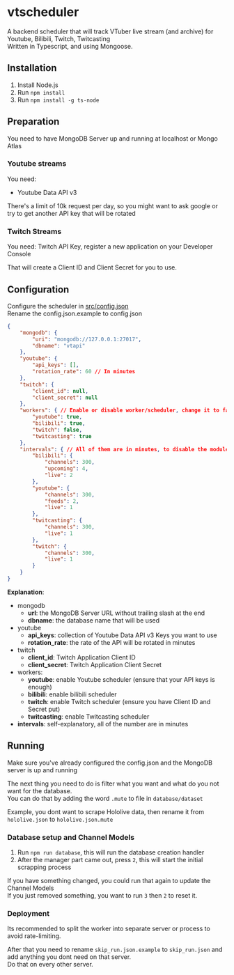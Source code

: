 # vtscheduler
A backend scheduler that will track VTuber live stream (and archive) for Youtube, Bilibili, Twitch, Twitcasting<br>
Written in Typescript, and using Mongoose.

## Installation
1. Install Node.js
2. Run `npm install`
3. Run `npm install -g ts-node`

## Preparation

You need to have MongoDB Server up and running at localhost or Mongo Atlas

### Youtube streams
You need:
- Youtube Data API v3

There's a limit of 10k request per day, so you might want to ask google
or try to get another API key that will be rotated

### Twitch Streams
You need: Twitch API Key, register a new application on your Developer Console

That will create a Client ID and Client Secret for you to use.

## Configuration
Configure the scheduler in [src/config.json](src/config.json.example)<br>
Rename the config.json.example to config.json<br>

```json
{
    "mongodb": {
        "uri": "mongodb://127.0.0.1:27017",
        "dbname": "vtapi"
    },
    "youtube": {
        "api_keys": [],
        "rotation_rate": 60 // In minutes
    },
    "twitch": {
        "client_id": null,
        "client_secret": null
    },
    "workers": { // Enable or disable worker/scheduler, change it to false to disable and vice-versa
        "youtube": true,
        "bilibili": true,
        "twitch": false,
        "twitcasting": true
    },
    "intervals": { // All of them are in minutes, to disable the module completely, set it to -1
        "bilibili": {
            "channels": 300,
            "upcoming": 4,
            "live": 2
        },
        "youtube": {
            "channels": 300,
            "feeds": 2,
            "live": 1
        },
        "twitcasting": {
            "channels": 300,
            "live": 1
        },
        "twitch": {
            "channels": 300,
            "live": 1
        }
    }
}
```

**Explanation**:
- mongodb
  - **url**: the MongoDB Server URL without trailing slash at the end
  - **dbname**: the database name that will be used
- youtube
  - **api_keys**: collection of Youtube Data API v3 Keys you want to use
  - **rotation_rate**: the rate of the API will be rotated in minutes
- twitch
  - **client_id**: Twitch Application Client ID
  - **client_secret**: Twitch Application Client Secret
- workers:
  - **youtube**: enable Youtube scheduler (ensure that your API keys is enough)
  - **bilibili**: enable bilibili scheduler
  - **twitch**: enable Twitch scheduler (ensure you have Client ID and Secret put)
  - **twitcasting**: enable Twitcasting scheduler
- **intervals**: self-explanatory, all of the number are in minutes

## Running
Make sure you've already configured the config.json and the MongoDB server is up and running

The next thing you need to do is filter what you want and what do you not want for the database.<br>
You can do that by adding the word `.mute` to file in `database/dataset`

Example, you dont want to scrape Hololive data, then rename it from `hololive.json` to `hololive.json.mute`<br>

### Database setup and Channel Models
1. Run `npm run database`, this will run the database creation handler
2. After the manager part came out, press `2`, this will start the initial scrapping process

If you have something changed, you could run that again to update the Channel Models<br>
If you just removed something, you want to run `3` then `2` to reset it.

### Deployment
Its recommended to split the worker into separate server or process to avoid rate-limiting.

After that you need to rename `skip_run.json.example` to `skip_run.json` and add anything you dont need on that server.<br>
Do that on every other server.